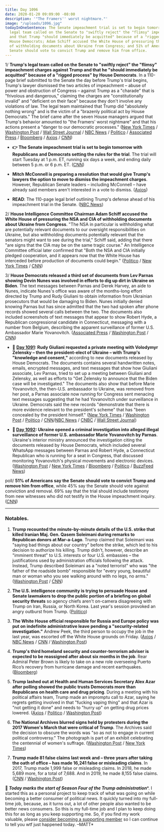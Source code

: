 ```yaml
---
title: Day 1096
date: 2020-01-20 09:09:00 -08:00
description: '"The Framers'' worst nightmare."'
image: "/uploads/1096.jpg"
todayInOneSentence: The Senate impeachment trial is set to begin tomorrow; Trump's
  legal team called on the Senate to "swiftly reject" the "flimsy" impeachment charges
  and that Trump "should immediately be acquitted" because of a "rigged process" by
  House Democrats; Adam Schiff accused the White House of pressuring the NSA and CIA
  of withholding documents about Ukraine from Congress; and 51% of Americans say the
  Senate should vote to convict Trump and remove him from office.
---
```


1/ **Trump's legal team called on the Senate to "swiftly reject" the "flimsy" impeachment charges against Trump and that he "should immediately be acquitted" because of a "rigged process" by House Democrats**. In a 110-page brief submitted to the Senate the day before Trump's trial begins, Trump's lawyer dismissed the two articles of impeachment – abuse of power and obstruction of Congress – against Trump as a "charade" that is "frivolous and dangerous," claiming the charges are "constitutionally invalid" and "deficient on their face" because they don't involve any violations of law. The legal team maintained that Trump did "absolutely nothing wrong" and is the victim of a "brazenly political act by House Democrats." The brief came after the seven House managers argued that Trump's behavior amounted to "the Framers' worst nightmare" and that his actions present a "danger to our democratic processes." ([New York Times](https://www.nytimes.com/2020/01/20/us/politics/trump-legal-team-asks-senate-for-speedy-acquittal-in-impeachment-trial.html) / [Washington Post](https://www.washingtonpost.com/politics/in-impeachment-brief-white-house-to-urge-swift-senate-acquittal-of-trump/2020/01/20/76283aac-3b8f-11ea-8872-5df698785a4e_story.html) / [Wall Street Journal](https://www.wsj.com/articles/white-house-calls-impeachment-charges-frivolous-and-dangerous-in-legal-brief-11579541826) / [NBC News](https://www.nbcnews.com/politics/trump-impeachment-inquiry/trump-s-legal-team-calls-impeachment-articles-affront-constitution-urges-n1118861) / [Politico](https://www.politico.com/news/2020/01/18/trump-impeachment-response-house-charges-100791) / [Associated Press](https://apnews.com/2c79655e468cc949917f57c085d6bba7) / [Bloomberg](https://www.bloomberg.com/news/articles/2020-01-20/trump-lawyers-say-ouster-from-office-would-violate-constitution) / [Axios](https://www.axios.com/trump-impeachment-trial-defense-brief-770ed7f5-e989-46b7-ab90-1bdbeaf813fc.html) / [CNN](https://www.cnn.com/2020/01/20/politics/donald-trump-impeachment-response/index.html))

* **👉 The Senate impeachment trial is set to begin tomorrow with Republicans and Democrats setting the rules for the trial**. The trial will start Tuesday at 1 p.m. ET, running six days a week, and ending daily between 5 p.m. or 6 p.m. ET. ([CNN](https://www.cnn.com/2020/01/20/politics/impeachment-watch-january-19/index.html))

* **Mitch McConnell is preparing a resolution that would give Trump's lawyers the option to move to dismiss the impeachment charges**. However, Republican Senate leaders – including McConnell – have already said members aren't interested in a vote to dismiss. ([Axios](https://www.axios.com/draft-mcconnell-rules-vote-dismiss-impeachment-trump-d381f127-56a8-49a5-81a5-638e52cbdf14.html))

* **READ**: The 110-page legal brief outlining Trump's defense ahead of his impeachment trial in the Senate. ([NBC News](https://www.nbcnews.com/politics/trump-impeachment-inquiry/trump-s-defense-read-full-text-legal-brief-ahead-senate-n1118876))

2/ **House Intelligence Committee Chairman Adam Schiff accused the White House of pressuring the NSA and CIA of withholding documents about Ukraine from Congress**. "The NSA in particular is withholding what are potentially relevant documents to our oversight responsibilities on Ukraine, but also withholding documents potentially relevant that the senators might want to see during the trial," Schiff said, adding that there "are signs that the CIA may be on the same tragic course." An Intelligence Committee official later confirmed that "Both the NSA and CIA initially pledged cooperation, and it appears now that the White House has interceded before production of documents could begin." ([Politico](https://www.politico.com/news/2020/01/19/adam-schiff-nsa-cia-ukraine-info-100952) / [New York Times](https://www.nytimes.com/2020/01/19/us/politics/democrats-seek-testimony-impeachment.html) / [CNN](https://www.cnn.com/2020/01/19/politics/adam-schiff-ukraine-documents-congress-withholding/index.html))

3/ **House Democrats released a third set of documents from Lev Parnas showing Devin Nunes was involved in efforts to dig up dirt in Ukraine on Biden**. The text messages between Parnas and Derek Harvey, an aide to Nunes, indicate Nunes's office was aware of the months-long effort directed by Trump and Rudy Giuliani to obtain information from Ukrainian prosecutors that would be damaging to Biden. Nunes initially denied knowing Parnas but has since admitted that the two had spoken after phone records showed several calls between the two. The documents also included screenshots of text messages that appear to show Robert Hyde, a Republican congressional candidate in Connecticut, messaging with a number from Belgium, describing the apparent surveillance of former U.S. Ambassador Marie Yovanovitch. ([Associated Press](https://apnews.com/6305f2fe649ba580d718aac2a8cbe50e) / [Washington Post](https://www.washingtonpost.com/national-security/nunes-aide-communicated-with-parnas-about-ukraine-campaign-messages-show/2020/01/17/398ea1f6-3984-11ea-a01d-b7cc8ec1a85d_story.html) / [CNN](https://www.cnn.com/2020/01/17/politics/lev-parnas-documents-january-17/index.html))

* 📌 **[Day 1091](https://whatthefuckjusthappenedtoday.com/2020/01/15/day-1091/#2-rudy-giuliani-requested-a-private): Rudy Giuliani requested a private meeting with Volodymyr Zelensky – then the president-elect of Ukraine – with Trump's "knowledge and consent,"** according to new documents released by House Democrats. The documents contains several handwritten notes, emails, encrypted messages, and text messages that show how Giuliani associate, Lev Parnas, tried to set up a meeting between Giuliani and Zelensky, as well as efforts to "Get Zelensky to announce that the Biden case will be investigated." The documents also show that before Marie Yovanovitch, the then-U.S. ambassador to Ukraine, was removed from her post, a Parnas associate now running for Congress sent menacing text messages suggesting that he had Yovanovitch under surveillance in Ukraine. Democrats said the new records "demonstrate that there is more evidence relevant to the president's scheme" that has "been concealed by the president himself." ([New York Times](https://www.nytimes.com/2020/01/14/us/politics/trump-impeachment-articles.html) / [Washington Post](https://www.washingtonpost.com/politics/ukraine-prosecutor-offered-information-related-to-biden-in-exchange-for-ambassadors-ouster-newly-released-materials-show/2020/01/14/cc45d19e-371e-11ea-9541-9107303481a4_story.html) / [Politico](https://www.politico.com/news/2020/01/14/house-dems-release-new-impeachment-evidence-related-to-indicted-giuliani-associate-098854) / [CNN](https://www.cnn.com/2020/01/14/politics/lev-parnas-documents-house-investigators/index.html)/[NBC News](https://www.nbcnews.com/politics/trump-impeachment-inquiry/giuliani-sought-private-meeting-ukrainian-president-documents-show-n1115691) / [CNBC](https://www.cnbc.com/2020/01/14/trump-impeachment-evidence-giuliani-requested-meeting-with-ukraine-president.html) / [Wall Street Journal](https://www.wsj.com/articles/new-documents-from-giuliani-associate-parnas-submitted-for-impeachment-trial-11579048547))

* **📌 [Day 1092](https://whatthefuckjusthappenedtoday.com/2020/01/16/day-1092/#ukraine-opened-a-criminal-investigat): Ukraine opened a criminal investigation into alleged illegal surveillance of former U.S. ambassador Marie Yovanovitch by Parnas**. Ukraine's interior ministry announced the investigation citing the documents released by House Democrats, which included several WhatsApp messages between Parnas and Robert Hyde, a Connecticut Republican who is running for a seat in Congress, that discussed monitoring Yovanovitch's physical movements and electronic devices. ([Washington Post](https://www.washingtonpost.com/world/europe/ukraine-opens-probe-into-possible-surveillance-of-us-ambassador-yovanovitch/2020/01/16/a5ae3e82-3862-11ea-a1ff-c48c1d59a4a1_story.html) / [New York Times](https://www.nytimes.com/2020/01/16/world/europe/ukraine-yovanovitch-investigation.html) / [Bloomberg](https://www.bloomberg.com/news/articles/2020-01-16/ukraine-probes-alleged-yovanovitch-surveillance-and-burisma-hack) / [Politico](https://www.politico.eu/article/ukraine-probes-possible-surveillance-of-us-ambassador/) / [BuzzFeed News](https://www.buzzfeednews.com/article/christopherm51/ukraine-impeachment-lev-parnas-marie-yovanovitch))

poll/ **51% of Americans say the Senate should vote to convict Trump and remove him from office**, while 45% say the Senate should vote against conviction and removal. 69% say that the trial should include testimony from new witnesses who did not testify in the House impeachment inquiry. ([CNN](https://www.cnn.com/2020/01/20/politics/cnn-poll-trump-impeachment/index.html))

---

### Notables.

1. **Trump recounted the minute-by-minute details of the U.S. strike that killed Iranian Maj. Gen. Qasem Soleimani during remarks to Republican donors at Mar-a-Lago**. Trump claimed that Soleimani was "saying bad things about our country" before the strike, which led to his decision to authorize his killing. Trump didn't, however, describe an "imminent threat" to U.S. interests or four U.S. embassies – the justifications used by administration officials following the attack. Instead, Trump described Soleimani as a "noted terrorist" who was "the father of the roadside bomb" responsible for "every young, beautiful man or woman who you see walking around with no legs, no arms." ([Washington Post](https://www.washingtonpost.com/politics/trump-privately-detailed-the-soleimani-airstrike-to-donors-at-mar-a-lago-fundraiser/2020/01/18/ab0c2414-3a03-11ea-bb7b-265f4554af6d_story.html) / [CNN](https://www.cnn.com/2020/01/18/politics/trump-soleimani-details-mar-a-lago/index.html))

2. **The U.S. intelligence community is trying to persuade House and Senate lawmakers to drop the public portion of a briefing on global security threats** so agency chiefs aren't on-camera disagreeing with Trump on Iran, Russia, or North Korea. Last year's session provoked an angry outburst from Trump. ([Politico](https://www.politico.com/news/2020/01/15/intel-agencies-threats-hearing-trump-099494))

3. **The White House official responsible for Russia and Europe policy was put on indefinite administrative leave pending a "security-related investigation."** Andrew Peek, the third person to occupy the job in the last year, was escorted off the White House grounds on Friday. ([Axios](https://www.axios.com/nsc-official-on-leave-investigation-2a5bd356-0927-46e1-b175-8a0a45877461.html) / [NBC News](https://www.nbcnews.com/politics/national-security/white-house-s-top-russia-official-put-leave-pending-investigation-n1118641) / [CNN](https://www.cnn.com/2020/01/19/politics/nsc-senior-director-administrative-leave/index.html) / [Washington Post](https://www.washingtonpost.com/politics/top-national-security-council-official-placed-on-leave-pending-security-investigation/2020/01/19/5800f2f8-3b03-11ea-b90d-5652806c3b3a_story.html))

4. **Trump's third homeland security and counter-terrorism adviser is expected to be reassigned after about six months in the job**. Rear Admiral Peter Brown is likely to take on a new role overseeing Puerto Rico’s recovery from hurricane damage and recent earthquakes. ([Bloomberg](https://www.bloomberg.com/news/articles/2020-01-19/white-house-homeland-security-adviser-being-shifted-out-of-job))

5. **Trump lashed out at Health and Human Services Secretary Alex Azar after polling showed the public trusts Democrats more than Republicans on health care and drug pricing**. During a meeting with his political affairs team, Trump made an impromptu call to Azar, saying he regrets getting involved in that "fucking vaping thing" and that Azar is "not getting it done" and needs to "hurry up" on getting drug prices lowered. ([Axios](https://www.axios.com/trump-hhs-azar-vaping-policy-14475d0f-07db-4e33-ac25-b512562ab419.html) / [Politico](https://www.politico.com/news/2020/01/17/trump-berates-azar-over-bad-health-care-polling-100650) / [Washington Post](https://www.washingtonpost.com/politics/trump-lashes-out-at-hhs-secretary-after-briefing-shows-democrats-leading-on-health-care/2020/01/17/f6ad2eae-3972-11ea-bf30-ad313e4ec754_story.html))

6. **The National Archives blurred signs held by protesters during the 2017 Women's March that were critical of Trump**. The Archives said the decision to obscure the words was "so as not to engage in current political controversy." The photograph is part of an exhibit celebrating the centennial of women's suffrage. ([Washington Post](https://www.washingtonpost.com/local/national-archives-exhibit-blurs-images-critical-of-president-trump/2020/01/17/71d8e80c-37e3-11ea-9541-9107303481a4_story.html) / [New York Times](https://www.nytimes.com/2020/01/18/us/national-archives-womens-march-images.html))

7. **Trump made 81 false claims last week and – three years after taking the  oath of office – has made 16,241 false or misleading claims**. In 2017, Trump made 1,999 false or misleading claims. In 2018, he made 5,689 more, for a total of 7,688. And in 2019, he made 8,155 false claims. ([CNN](https://www.cnn.com/2020/01/19/politics/fact-check-january-trump-81-false-claims-nato-iran-ethiopia-cancer/index.html) / [Washington Post](https://www.washingtonpost.com/politics/2020/01/20/president-trump-made-16241-false-or-misleading-claims-his-first-three-years/))

**👋 *Today marks the start of Season Four of the Trump administration****. I started this as a personal project to keep track of what was going on while becoming a better consumer of political news. It quickly turned into my full-time job, because, as it turns out, a lot of other people also wanted to be better news consumers. So this is my full-time job and I plan to keep doing this for as long as you keep supporting me. So, if you find my work valuable, please [consider becoming a supporting member](https://whatthefuckjusthappenedtoday.com/membership/) so I can continue to tell you wtf just happened today. –MATT*